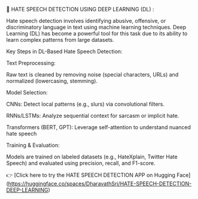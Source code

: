 🚫 HATE SPEECH DETECTION USING DEEP LEARNING (DL) :



Hate speech detection involves identifying abusive, offensive, or discriminatory language in text using machine learning techniques. Deep Learning (DL) has become a powerful tool for this task due to its ability to learn complex patterns from large datasets.



Key Steps in DL-Based Hate Speech Detection:


Text Preprocessing:

Raw text is cleaned by removing noise (special characters, URLs) and normalized (lowercasing, stemming).


Model Selection:

CNNs: Detect local patterns (e.g., slurs) via convolutional filters.

RNNs/LSTMs: Analyze sequential context for sarcasm or implicit hate.

Transformers (BERT, GPT): Leverage self-attention to understand nuanced hate speech

Training & Evaluation:

Models are trained on labeled datasets (e.g., HateXplain, Twitter Hate Speech) and evaluated using precision, recall, and F1-score.

👉 [Click here to try the HATE SPEECH DETECTION APP on Hugging Face] (https://huggingface.co/spaces/DharavathSri/HATE-SPEECH-DETECTION-DEEP-LEARNING)


